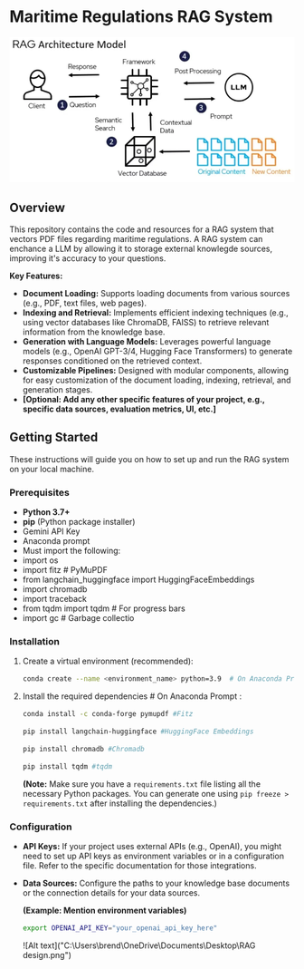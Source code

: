 # Maritime Regulations RAG System 

![Alt text](images/RAG_design.png)

## Overview

This repository contains the code and resources for a RAG system that vectors PDF files regarding maritime regulations. A RAG system can enchance a LLM by allowing it to storage external knowlegde sources, improving it's accuracy to your questions.

**Key Features:**

* **Document Loading:** Supports loading documents from various sources (e.g., PDF, text files, web pages).
* **Indexing and Retrieval:** Implements efficient indexing techniques (e.g., using vector databases like ChromaDB, FAISS) to retrieve relevant information from the knowledge base.
* **Generation with Language Models:** Leverages powerful language models (e.g., OpenAI GPT-3/4, Hugging Face Transformers) to generate responses conditioned on the retrieved context.
* **Customizable Pipelines:** Designed with modular components, allowing for easy customization of the document loading, indexing, retrieval, and generation stages.
* **[Optional: Add any other specific features of your project, e.g., specific data sources, evaluation metrics, UI, etc.]**

## Getting Started

These instructions will guide you on how to set up and run the RAG system on your local machine.

### Prerequisites

* **Python 3.7+**
* **pip** (Python package installer)
* Gemini API Key
* Anaconda prompt
* Must import the following:
* import os
* import fitz  # PyMuPDF
* from langchain_huggingface import HuggingFaceEmbeddings
* import chromadb
* import traceback
* from tqdm import tqdm  # For progress bars
* import gc  # Garbage collectio

### Installation



1.  Create a virtual environment (recommended):

    ```bash
    conda create --name <environment_name> python=3.9  # On Anaconda Prompt 
    ```

3.  Install the required dependencies # On Anaconda Prompt :

    ```bash
    conda install -c conda-forge pymupdf #Fitz
    ```
    ```bash
    pip install langchain-huggingface #HuggingFace Embeddings
    ```
    ```bash
    pip install chromadb #Chromadb
    ```
    ```bash
    pip install tqdm #tqdm
    ```

    **(Note:** Make sure you have a `requirements.txt` file listing all the necessary Python packages. You can generate one using `pip freeze > requirements.txt` after installing the dependencies.)

### Configuration

* **API Keys:** If your project uses external APIs (e.g., OpenAI), you might need to set up API keys as environment variables or in a configuration file. Refer to the specific documentation for those integrations.
* **Data Sources:** Configure the paths to your knowledge base documents or the connection details for your data sources.


    **(Example: Mention environment variables)**

    ```bash
    export OPENAI_API_KEY="your_openai_api_key_here"
    ```

    ![Alt text]("C:\Users\brend\OneDrive\Documents\Desktop\RAG design.png")

